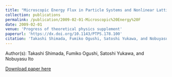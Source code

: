 ```yaml
---
title: "Microscopic Energy Flux in Particle Systems and Nonlinear Lattices"
collection: publications
permalink: /publication/2009-02-01-Microscopic%20Energy%20F
date: 2009-02-01
venue: 'Progress of theoretical physics supplement'
paperurl: 'https://dx.doi.org/10.1143/PTPS.178.100'
citation: 'Takashi Shimada, Fumiko Ogushi, Satoshi Yukawa, and Nobuyasu Ito, Microscopic Energy Flux in Particle Systems and Nonlinear Lattices, Progress of theoretical physics supplement, <b>178</b>, 100-106, (2009)'
---
```


Author(s): Takashi Shimada, Fumiko Ogushi, Satoshi Yukawa, and Nobuyasu Ito


<a href='https://dx.doi.org/10.1143/PTPS.178.100'>Download paper here</a>
